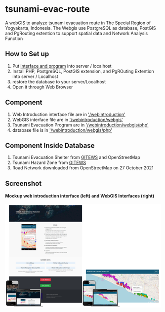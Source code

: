 # tsunami-evac-route

A webGIS to analyze tsunami evacuation route in The Special Region of Yogyakarta, Indonesia. The Webgis use PostgreSQL as database, PostGIS and PgRouting extention to support spatial data and Network Analysis Function

## How to Set up
1. Put [interface and program](https://github.com/R-fadhil/tsunami-evac-route/tree/main/webintroduction) into server / localhost 
2. Install PHP, PostgreSQL, PostGIS extension, and PgROuting Extention into server / Localhost
3. restore the database to your server/Localhost
4. Open it through Web Browser

## Component
1. Web Introduction interface file are in ['/webintroduction'](https://github.com/R-fadhil/tsunami-evac-route/tree/main/webintroduction)
2. WebGIS interface file are in ['/webintroduction/webgis'](https://github.com/R-fadhil/tsunami-evac-route/tree/main/webintroduction/webgis)
3. Tsunami Evacuation Program are in ['/webintroduction/webgis/php'](https://github.com/R-fadhil/tsunami-evac-route/tree/main/webintroduction/webgis/php)
4. database file is in ['/webintroduction/webgis/php'](https://github.com/R-fadhil/tsunami-evac-route/tree/main/backup_database.rar)

## Component Inside Database
1. Tsunami Evacuation Shelter from [GITEWS](https://www.gitews.org/tsunami-kit/index_en.html) and OpenStreetMap
2. Tsunami Hazard Zone from [GITEWS](https://www.gitews.org/tsunami-kit/en/id_tsunami_hazard_map_diy.html)
3. Road Network downloaded from OpenStreetMap on 27 October 2021

## Screenshot
#### Mockup web introduction interface (left) and WebGIS Interfaces (right)

![screenshot](https://github.com/R-fadhil/tsunami-evac-route/blob/main/mockup.png)
